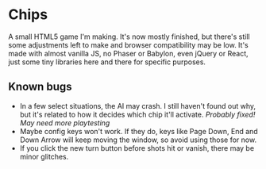 # Chips
A small HTML5 game I'm making. It's now mostly finished, but there's still some adjustments left to make and browser compatibility may be low. It's made with almost vanilla JS, no Phaser or Babylon, even jQuery or React, just some tiny libraries here and there for specific purposes.

## Known bugs
* In a few select situations, the AI may crash. I still haven't found out why, but it's related to how it decides which chip it'll activate. *Probably fixed! May need more playtesting*
* Maybe config keys won't work. If they do, keys like Page Down, End and Down Arrow will keep moving the window, so avoid using those for now.
* If you click the new turn button before shots hit or vanish, there may be minor glitches.
